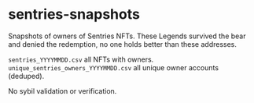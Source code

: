# sentries-snapshots
Snapshots of owners of Sentries NFTs. These Legends survived the bear and denied the redemption, no one holds better than these addresses.

`sentries_YYYYMMDD.csv` all NFTs with owners.
`unique_sentries_owners_YYYYMMDD.csv` all unique owner accounts (deduped).

No sybil validation or verification.

